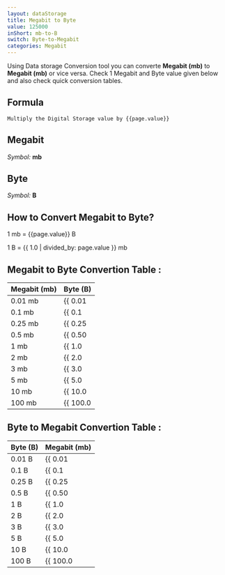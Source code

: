 ```yaml
---
layout: dataStorage
title: Megabit to Byte
value: 125000
inShort: mb-to-B
switch: Byte-to-Megabit
categories: Megabit
---
```


Using Data storage Conversion tool you can converte **Megabit (mb)** to **Megabit (mb)** or vice versa. Check 1 Megabit and Byte value given below and also check quick conversion tables.

## Formula
`Multiply the Digital Storage value by {{page.value}}`

## Megabit
*Symbol:* **mb**

## Byte
*Symbol:* **B**

## How to Convert Megabit to Byte?

1 mb = {{page.value}} B

1 B = {{ 1.0 | divided_by: page.value }} mb


## Megabit to Byte Convertion Table :

| Megabit (mb) | Byte (B) |
| ---- | ---- |
| 0.01 mb | {{ 0.01 | times: page.value }} B |
| 0.1 mb | {{ 0.1 | times: page.value }} B |
| 0.25 mb | {{ 0.25 | times: page.value }} B |
| 0.5 mb | {{ 0.50 | times: page.value }} B |
| 1 mb | {{ 1.0 | times: page.value }} B |
| 2 mb | {{ 2.0 | times: page.value }} B |
| 3 mb | {{ 3.0 | times: page.value }} B |
| 5 mb | {{ 5.0 | times: page.value }} B |
| 10 mb | {{ 10.0 | times: page.value }} B |
| 100 mb | {{ 100.0 | times: page.value }} B |

## Byte to Megabit Convertion Table :

| Byte (B) | Megabit (mb) |
| ---- | ---- |
| 0.01 B | {{ 0.01 | divided_by: page.value }} mb |
| 0.1 B | {{ 0.1 | divided_by: page.value }} mb |
| 0.25 B | {{ 0.25 | divided_by: page.value }} mb |
| 0.5 B | {{ 0.50 | divided_by: page.value }} mb |
| 1 B | {{ 1.0 | divided_by: page.value }} mb |
| 2 B | {{ 2.0 | divided_by: page.value }} mb |
| 3 B | {{ 3.0 | divided_by: page.value }} mb |
| 5 B | {{ 5.0 | divided_by: page.value }} mb |
| 10 B | {{ 10.0 | divided_by: page.value }} mb |
| 100 B | {{ 100.0 | divided_by: page.value }} mb |


<script>
document.getElementById('selectInput')[6].selected = true
document.getElementById('selectOutput')[1].selected = true
</script>
